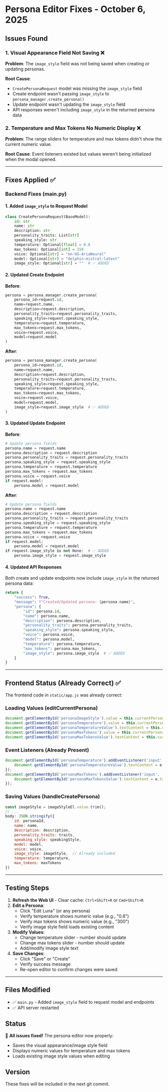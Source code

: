 # Persona Editor Fixes - October 6, 2025

## Issues Found

### 1. Visual Appearance Field Not Saving ❌
**Problem**: The `image_style` field was not being saved when creating or updating personas.

**Root Cause**:
- `CreatePersonaRequest` model was missing the `image_style` field
- Create endpoint wasn't passing `image_style` to `persona_manager.create_persona()`
- Update endpoint wasn't updating the `image_style` field
- API responses weren't including `image_style` in the returned persona data

### 2. Temperature and Max Tokens No Numeric Display ❌
**Problem**: The range sliders for temperature and max tokens didn't show the current numeric value.

**Root Cause**: Event listeners existed but values weren't being initialized when the modal opened.

---

## Fixes Applied ✅

### Backend Fixes (main.py)

#### 1. Added `image_style` to Request Model
```python
class CreatePersonaRequest(BaseModel):
    id: str
    name: str
    description: str
    personality_traits: List[str]
    speaking_style: str
    temperature: Optional[float] = 0.8
    max_tokens: Optional[int] = 150
    voice: Optional[str] = "en-US-AriaNeural"
    model: Optional[str] = "dolphin-mistral:latest"
    image_style: Optional[str] = ""  # ✅ ADDED
```

#### 2. Updated Create Endpoint
**Before**:
```python
persona = persona_manager.create_persona(
    persona_id=request.id,
    name=request.name,
    description=request.description,
    personality_traits=request.personality_traits,
    speaking_style=request.speaking_style,
    temperature=request.temperature,
    max_tokens=request.max_tokens,
    voice=request.voice,
    model=request.model
)
```

**After**:
```python
persona = persona_manager.create_persona(
    persona_id=request.id,
    name=request.name,
    description=request.description,
    personality_traits=request.personality_traits,
    speaking_style=request.speaking_style,
    temperature=request.temperature,
    max_tokens=request.max_tokens,
    voice=request.voice,
    model=request.model,
    image_style=request.image_style  # ✅ ADDED
)
```

#### 3. Updated Update Endpoint
**Before**:
```python
# Update persona fields
persona.name = request.name
persona.description = request.description
persona.personality_traits = request.personality_traits
persona.speaking_style = request.speaking_style
persona.temperature = request.temperature
persona.max_tokens = request.max_tokens
persona.voice = request.voice
if request.model:
    persona.model = request.model
```

**After**:
```python
# Update persona fields
persona.name = request.name
persona.description = request.description
persona.personality_traits = request.personality_traits
persona.speaking_style = request.speaking_style
persona.temperature = request.temperature
persona.max_tokens = request.max_tokens
persona.voice = request.voice
if request.model:
    persona.model = request.model
if request.image_style is not None:  # ✅ ADDED
    persona.image_style = request.image_style
```

#### 4. Updated API Responses
Both create and update endpoints now include `image_style` in the returned persona data:
```python
return {
    "success": True,
    "message": f"Created/Updated persona: {persona.name}",
    "persona": {
        "id": persona.id,
        "name": persona.name,
        "description": persona.description,
        "personality_traits": persona.personality_traits,
        "speaking_style": persona.speaking_style,
        "voice": persona.voice,
        "model": persona.model,
        "temperature": persona.temperature,
        "max_tokens": persona.max_tokens,
        "image_style": persona.image_style  # ✅ ADDED
    }
}
```

---

## Frontend Status (Already Correct) ✅

The frontend code in `static/app.js` was already correct:

### Loading Values (editCurrentPersona)
```javascript
document.getElementById('personaImageStyle').value = this.currentPersona.image_style || '';
document.getElementById('personaTemperature').value = this.currentPersona.temperature;
document.getElementById('personaTemperatureValue').textContent = this.currentPersona.temperature;
document.getElementById('personaMaxTokens').value = this.currentPersona.max_tokens;
document.getElementById('personaMaxTokensValue').textContent = this.currentPersona.max_tokens;
```

### Event Listeners (Already Present)
```javascript
document.getElementById('personaTemperature').addEventListener('input', (e) => {
    document.getElementById('personaTemperatureValue').textContent = e.target.value;
});
document.getElementById('personaMaxTokens').addEventListener('input', (e) => {
    document.getElementById('personaMaxTokensValue').textContent = e.target.value;
});
```

### Saving Values (handleCreatePersona)
```javascript
const imageStyle = imageStyleEl.value.trim();
// ...
body: JSON.stringify({
    id: personaId,
    name: name,
    description: description,
    personality_traits: traits,
    speaking_style: speakingStyle,
    model: model,
    voice: voice,
    image_style: imageStyle,  // Already included
    temperature: temperature,
    max_tokens: maxTokens
})
```

---

## Testing Steps

1. **Refresh the Web UI** - Clear cache: `Ctrl+Shift+R` or `Cmd+Shift+R`
2. **Edit a Persona**:
   - Click "Edit Luna" (or any persona)
   - Verify temperature shows numeric value (e.g., "0.8")
   - Verify max tokens shows numeric value (e.g., "300")
   - Verify image style field loads existing content
3. **Modify Values**:
   - Change temperature slider - number should update
   - Change max tokens slider - number should update
   - Add/modify image style text
4. **Save Changes**:
   - Click "Save" or "Create"
   - Verify success message
   - Re-open editor to confirm changes were saved

---

## Files Modified

- ✅ `main.py` - Added `image_style` field to request model and endpoints
- ✅ API server restarted

## Status

🎉 **All issues fixed!** The persona editor now properly:
- Saves the visual appearance/image style field
- Displays numeric values for temperature and max tokens
- Loads existing image style values when editing

## Version

These fixes will be included in the next git commit.
